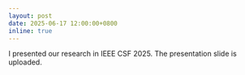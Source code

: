 ```yaml
---
layout: post
date: 2025-06-17 12:00:00+0800
inline: true
---
```


I presented our research in IEEE CSF 2025. The presentation slide is uploaded. 